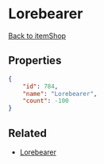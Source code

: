 # Lorebearer

<no description available>

[Back to itemShop](../item-shops.md)

## Properties

```json
{
    "id": 784,
    "name": "Lorebearer",
    "count": -100
}
```

## Related

- [Lorebearer](../items/21614-lorebearer.md)

